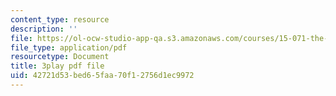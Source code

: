 ```yaml
---
content_type: resource
description: ''
file: https://ol-ocw-studio-app-qa.s3.amazonaws.com/courses/15-071-the-analytics-edge-spring-2017/42721d53bed65faa70f12756d1ec9972_wQvjFfMvXrk.pdf
file_type: application/pdf
resourcetype: Document
title: 3play pdf file
uid: 42721d53-bed6-5faa-70f1-2756d1ec9972
---
```

